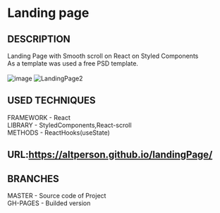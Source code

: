 # Landing page<br>
## DESCRIPTION<br>
Landing Page with Smooth scroll on React on Styled Components<br>
As a template was used a free PSD template.<br>
<br>
![image](https://user-images.githubusercontent.com/39427362/200376327-98498538-71e6-4470-94d6-7818347a1435.png)
![LandingPage2](https://github.com/AltPerson/landingPage/assets/39427362/30bac168-e534-4ef1-a02d-85bdb4177595)


## USED TECHNIQUES<br>
FRAMEWORK - React<br>
LIBRARY - StyledComponents,React-scroll<br>
METHODS - ReactHooks(useState)<br>
## URL:https://altperson.github.io/landingPage/<br>
## BRANCHES<br>
MASTER - Source code of Project<br>
GH-PAGES - Builded version
